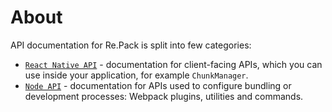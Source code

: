 # About

API documentation for Re.Pack is split into few categories:

- [`React Native API`](./react-native/index.md) - documentation for client-facing APIs, which you can use inside your application, for example `ChunkManager`.
- [`Node API`](./node/index.md) - documentation for APIs used to configure bundling or development processes: Webpack plugins, utilities and commands.
